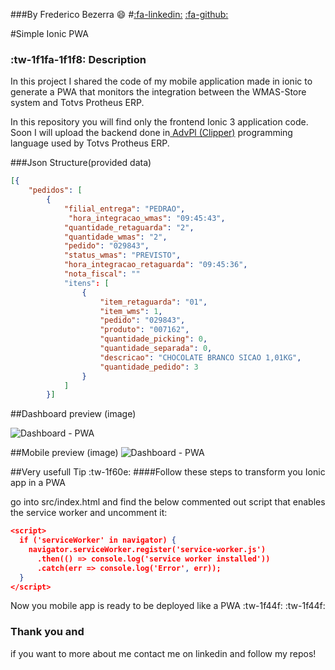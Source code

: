 ###By Frederico Bezerra :smile:
#[:fa-linkedin:](https://www.linkedin.com/in/fredericobezerra ) [:fa-github:](https://github.com/freddneos)


#Simple Ionic PWA
###  :tw-1f1fa-1f1f8:  Description

In this project I shared the code of my mobile application made in ionic to generate a PWA that monitors the integration between the WMAS-Store system and Totvs Protheus ERP.

In this repository you will find only the frontend Ionic 3 application code.
Soon I will upload the backend done in[ AdvPl (Clipper)](https://en.wikipedia.org/wiki/AdvPL " AdvPl (Clipper)") programming language used by Totvs Protheus ERP.

###Json Structure(provided data)

```json
[{
    "pedidos": [
        {
            "filial_entrega": "PEDRAO",
			 "hora_integracao_wmas": "09:45:43",
            "quantidade_retaguarda": "2",
            "quantidade_wmas": "2",
            "pedido": "029843",
            "status_wmas": "PREVISTO",
            "hora_integracao_retaguarda": "09:45:36",
            "nota_fiscal": ""
            "itens": [
                {
                    "item_retaguarda": "01",
                    "item_wms": 1,
                    "pedido": "029843",
                    "produto": "007162",
                    "quantidade_picking": 0,
                    "quantidade_separada": 0,
                    "descricao": "CHOCOLATE BRANCO SICAO 1,01KG",
                    "quantidade_pedido": 3
                }
            ]
        }]
```
##Dashboard preview (image)

![](http://www.neosdev.com.br/img/portifolio/cpwms/webappCasaspedro_wms.png "Dashboard - PWA")

##Mobile preview (image)
![](http://www.neosdev.com.br/img/portifolio/cpwms/appCasaspedro_wms.png "Dashboard - PWA")



##Very usefull Tip :tw-1f60e:
####Follow these steps to transform you Ionic app in a PWA

go into src/index.html and find the below commented out script that enables the service worker and uncomment it:
```json
<script>
  if ('serviceWorker' in navigator) {
    navigator.serviceWorker.register('service-worker.js')
      .then(() => console.log('service worker installed'))
      .catch(err => console.log('Error', err));
  }
</script>
```
Now you mobile app is ready to be deployed like a PWA :tw-1f44f:   :tw-1f44f:

### Thank you and 
if you want to more about me contact me on linkedin and follow my repos!

